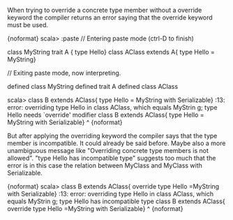 When trying to override a concrete type member without a override keyword the compiler returns an error saying that the override keyword must be used.

{noformat}
scala> :paste
// Entering paste mode (ctrl-D to finish)

class MyString
trait A { type Hello}
class AClass extends A{ type Hello = MyString}

// Exiting paste mode, now interpreting.

defined class MyString
defined trait A
defined class AClass


scala> class B extends AClass{ type Hello = MyString with Serializable}
<console>:13: error: overriding type Hello in class AClass, which equals MyStrin
g;
 type Hello needs `override' modifier
       class B extends AClass{ type Hello = MyString with Serializable}
                                    ^
{noformat}

But after applying the overriding keyword the compiler says that the type member is incompatible. It could already be said before.
Maybe also a more unambiguous message like "Overriding concrete type members is not allowed".
"type Hello has incompatible type" suggests too much that the error is in this case the relation between MyClass and MyClass with Serializable.
                                   
{noformat}
scala> class B extends AClass{ override type Hello =MyString with Serializable}
<console>:13: error: overriding type Hello in class AClass, which equals MyStrin
g;
 type Hello has incompatible type
       class B extends AClass{ override type Hello =MyString with Serializable}
                                           ^
{noformat}
